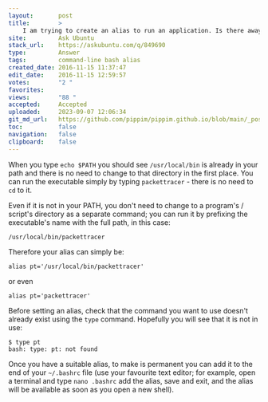 ```yaml
---
layout:       post
title:        >
    I am trying to create an alias to run an application. Is there away to bypass creating an alias just to change directories?
site:         Ask Ubuntu
stack_url:    https://askubuntu.com/q/849690
type:         Answer
tags:         command-line bash alias
created_date: 2016-11-15 11:37:47
edit_date:    2016-11-15 12:59:57
votes:        "2 "
favorites:    
views:        "88 "
accepted:     Accepted
uploaded:     2023-09-07 12:06:34
git_md_url:   https://github.com/pippim/pippim.github.io/blob/main/_posts/2016/2016-11-15-I-am-trying-to-create-an-alias-to-run-an-application.-Is-there-away-to-bypass-creating-an-alias-just-to-change-directories_.md
toc:          false
navigation:   false
clipboard:    false
---
```


When you type `echo $PATH` you should see `/usr/local/bin` is already in your path and there is no need to change to that directory in the first place. You can run the executable simply by typing `packettracer` - there is no need to `cd` to it.

Even if it is not in your PATH, you don't need to change to a program's / script's directory as a separate command; you can run it by prefixing the executable's name with the full path, in this case:

``` 
/usr/local/bin/packettracer
```

Therefore your alias can simply be:

``` 
alias pt='/usr/local/bin/packettracer'
```

or even

``` 
alias pt='packettracer'
```

Before setting an alias, check that the command you want to use doesn't already exist using the `type` command. Hopefully you will see that it is not in use:

``` 
$ type pt
bash: type: pt: not found
```

Once you have a suitable alias, to make is permanent you can add it to the end of your `~/.bashrc` file (use your favourite text editor; for example, open a terminal and type `nano .bashrc` add the alias, save and exit, and the alias will be available as soon as you open a new shell).
